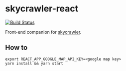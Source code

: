 # skycrawler-react

[![Build Status](https://travis-ci.com/waxisien/skycrawler-react.svg?branch=master)](https://travis-ci.com/waxisien/skycrawler-react)

Front-end companion for [skycrawler](https://github.com/waxisien/skycrawler).

## How to

```
export REACT_APP_GOOGLE_MAP_API_KEY=<google map key>
yarn install && yarn start
```
